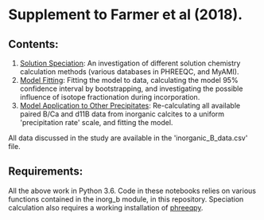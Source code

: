 # Supplement to Farmer et al (2018).

## Contents:

1. [Solution Speciation](http://nbviewer.jupyter.org/github/oscarbranson/Farmer_2018_Supplement/blob/master/Solution%20Speciation.ipynb): An investigation of different solution chemistry calculation methods (various databases in PHREEQC, and MyAMI).
2. [Model Fitting](http://nbviewer.jupyter.org/github/oscarbranson/Farmer_2018_Supplement/blob/master/Model%20Fitting.ipynb): Fitting the model to data, calculating the model 95% confidence interval by bootstrapping, and investigating the possible influence of isotope fractionation during incorporation.
3. [Model Application to Other Precipitates](http://nbviewer.jupyter.org/github/oscarbranson/Farmer_2018_Supplement/blob/master/Model%20Application%20to%20Other%20Precipitates.ipynb): Re-calculating all available paired B/Ca and d11B data from inorganic calcites to a uniform 'precipitation rate' scale, and fitting the model.

All data discussed in the study are available in the 'inorganic_B_data.csv' file.

## Requirements:

All the above work in Python 3.6. Code in these notebooks relies on various functions contained in the inorg_b module, in this repository. Speciation calculation also requires a working installation of [phreeqpy](http://www.phreeqpy.com/).